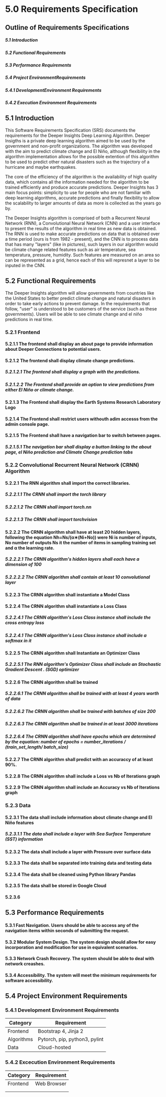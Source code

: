 # 5.0 Requirements Specification

## Outline of Requirements Specifications

##### 5.1 Introduction

##### 5.2 Functional Requirements

##### 5.3 Performance Requirements

##### 5.4​ ​Project​ ​Environment​ ​Requirements

##### ​​​​​​5.4.1​ ​Development​ ​Environment​ ​Requirements ​​​​

##### 5.4.2 Execution Environment Requirements

## 5.1 Introduction

This Software Requirements Specification (SRS) documents the requirements for the Deeper Insights Deep Learning Algorithm. Deeper Insigths is a private deep learning algorithm aimed to be used by the government and non-profit organizations. The algorithm was developed with the aim to predict climate change and El Niño, although flexibility in the algorithm implementation allows for the possible extention of this algorithm to be used to predict other natural disasters such as the trajectory of a hurricane and maybe earthquakes.

The core of the efficiency of the algorithm is the availability of high quality data, which contains all the information needed for the algorithm to be trained efficiently and produce accurate predictions. Deeper Insights has 3 main focus points: simplicity to use for people who are not familiar with deep learning algorithms, accurate predictions and finally flexibility to allow the scalability to larger amounts of data as more is collected as the years go by.

The Deeper Insights algorithm is comprised of both a Recurrent Neural Network (RNN), a Convolutional Neural Network (CNN) and a user interface to present the results of the algorithm in real time as new data is obtained. The RNN is used to make accurate predictions on data that is obtained over a time period (ours is from 1982 - present), and the CNN is to process data that has many "layers" (like in pictures), such layers in our algorithm would be climate change related features such as air temperature, sea temperatura, pressure, humidity. Such features are measured on an area so can be represented as a grid, hence each of this will represnet a layer to be inputed in the CNN.

## 5.2 Functional Requirements

The Deeper Insights algorithm will allow governments from countries like the United States to better predict climate change and natural disasters in order to take early actions to prevent damage. In the requirements that follow, "user" is understood to be customers of the service (such as these governments). Users will be able to see climate change and el niño predictions in real time.

### 5.2.1 Frontend

#### 5.2.1.1 The frontend shall display an about page to provide information about Deeper Connections to potential users.

#### 5.2.1.2 The frontend shall display climate change predictions.

##### 	5.2.1.2.1 The frontend shall display a graph with the predictions.

##### 	5.2.1.2.2 The Frontend shall provide an option to view predictions from either El Niño or climate change.

#### 5.2.1.3 The Frontend shall display the Earth Systems Research Laboratory Logo

#### 5.2.1.4 The Frontend shall restrict users withouth adim accesss from the admin console page.

#### 5.2.1.5 The Frontend shall have a navigation bar to switch between pages.

##### 	5.2.1.5.1 The navigation bar shall display a button linking to the about page, el Niño prediction and Climate Change prediction tabs



### 5.2.2 Convolutional Recurrent Neural Network (CRNN) Algorithm

#### 5.2.2.1 The RNN algorithm shall import the correct libraries.

##### 	5.2.2.1.1 The CRNN shall import the torch library

##### 	5.2.2.1.2 The CRNN shall import  torch.nn

##### 	5.2.2.1.3 The CRNN shall import torchvision

#### 5.2.2.2 The CRNN algorithm shall have at least 20 hidden layers, following the equation Nh=Ns/(α∗(Ni+No))  were Ni is number of inputs, No number of outputs Ns it the number of items in sampling training set and α the learning rate.

##### 	5.2.2.2.1 The CRNN algorithm's hidden layers shall each have a dimension of 100

##### 	5.2.2.2.2 The CRNN algorithm shall contain at least 10 convolutional layer

#### 5.2.2.3 The CRNN algorithm shall instantiate a Model Class

#### 5.2.2.4 The CRNN algorithm shall instantiate a Loss Class

##### 	5.2.2.4.1 The CRNN algorithm's Loss Class instance shall include the cross entropy loss

##### 	5.2.2.4.1 The CRNN algorithm's Loss Class instance shall include a softmax in it

#### 5.2.2.5 The CRNN algorithm shall Instantiate an Optimizer Class

##### 	5.2.2.5.1 The RNN algorithm's Optimizer Class shall include an Stochastic Gradient Descent 	       .      (SGD) optimizer

#### 5.2.2.6 The CRNN algorithm shall be trained

##### 	5.2.2.6.1 The CRNN algorithm shall be trained with at least 4 years worth of data

##### 	5.2.2.6.2 The CRNN algorithm shall be trained with batches of size 200

##### 	5.2.2.6.3 The CRNN algorithm shall be trained in at least 3000 iterations

##### 	5.2.2.6.4 The CRNN algorithm shall have epochs which are determined by the equation: number of epochs = number_iterations / (train_set_length/ batch_size)

#### 5.2.2.7 The CRNN algorithm shall predict with an accuraccy of  at least 90%.

#### 5.2.2.8 The CRNN algorithm shall include a Loss vs Nb of Iterations graph

#### 5.2.2.9 The CRNN algorithm shall include an Accuracy vs Nb of Iterations graph



### 5.2.3 Data

#### 5.2.3.1 The data shall include information about climate change and El Niño features

##### 	5.2.3.1.1 The data shall include a layer with Sea Surface Temperature (SST) information

#### 5.2.3.2 The data shall include a layer with Pressure over surface data

#### 5.2.3.3 The data shall be separated into training data and testing data

#### 5.2.3.4 The data shall be cleaned using Python library Pandas

#### 5.2.3.5 The data shall be stored in Google Cloud

#### 5.2.3.6 

## 5.3 Performance Requirements

#### 5.3.1 Fast Navigation. Users should be able to access any of the navigation items within seconds of submitting the request.

#### 5.3.2 Modular System Design. The system design should allow for easy incorporation and modification for use in equivalent scenarios.

#### 5.3.3 Network Crash Recovery. The system should be able to deal with network creashes.

#### 5.3.4 Accessibility. The system will meet the minimum requirements for software accessibility.

## 5.4 Project Environment Requirements

### 5.4.1 Development Environment Requirements

| Category   | Requirement                   |
| ---------- | ----------------------------- |
| Frontend   | Bootstrap 4, Jinja 2          |
| Algorithms | Pytorch, pip, python3, pylint |
| Data       | Cloud-hosted                  |

### 5.4.2 Excecution Environment Requirements

| Category | Requirement |
| -------- | ----------- |
| Frontend | Web Browser |
|          |             |
|          |             |

